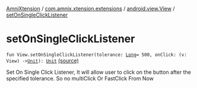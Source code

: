 [AmniXtension](../../index.md) / [com.amnix.xtension.extensions](../index.md) / [android.view.View](index.md) / [setOnSingleClickListener](./set-on-single-click-listener.md)

# setOnSingleClickListener

`fun View.setOnSingleClickListener(tolerance: `[`Long`](https://kotlinlang.org/api/latest/jvm/stdlib/kotlin/-long/index.html)` = 500, onClick: (v: View) -> `[`Unit`](https://kotlinlang.org/api/latest/jvm/stdlib/kotlin/-unit/index.html)`): `[`Unit`](https://kotlinlang.org/api/latest/jvm/stdlib/kotlin/-unit/index.html) [(source)](https://github.com/AmniX/AmniXTension/tree/master/AmniXtension/src/main/java/com/amnix/xtension/extensions/ViewExtensions.kt#L41)

Set On Single Click Listener,
It will allow user to click on the button after the specified tolerance. So no multiClick Or FastClick From Now


